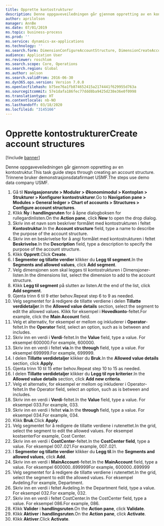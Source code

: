 ```yaml
---
title: Opprette kontostrukturer
description: Denne oppgaveveiledningen går gjennom oppretting av en kontostruktur.
author: aprilolson
manager: AnnBe
ms.date: 07/01/2019
ms.topic: business-process
ms.prod: ''
ms.service: dynamics-ax-applications
ms.technology: ''
ms.search.form: DimensionConfigureAccountStructure, DimensionCreateAccountStructure, DimensionHierarchyAddLevel, DimensionHierarchyConstraintActivate
audience: Application User
ms.reviewer: roschlom
ms.search.scope: Core, Operations
ms.search.region: Global
ms.author: aolson
ms.search.validFrom: 2016-06-30
ms.dyn365.ops.version: Version 7.0.0
ms.openlocfilehash: b75ee76a1fb874652415a2174441f629955d763a
ms.sourcegitcommit: 57e1dafa186fec77ddd8ba9425d238e36e0f0998
ms.translationtype: HT
ms.contentlocale: nb-NO
ms.lasthandoff: 03/18/2020
ms.locfileid: "3145166"
---
```

# <a name="create-account-structures"></a><span data-ttu-id="c6981-103">Opprette kontostrukturer</span><span class="sxs-lookup"><span data-stu-id="c6981-103">Create account structures</span></span>

[!include [banner](../../includes/banner.md)]

<span data-ttu-id="c6981-104">Denne oppgaveveiledningen går gjennom oppretting av en kontostruktur.</span><span class="sxs-lookup"><span data-stu-id="c6981-104">This task guide steps through creating an account structure.</span></span> <span data-ttu-id="c6981-105">Trinnene bruker demonstrasjonsdatafirmaet USMF.</span><span class="sxs-lookup"><span data-stu-id="c6981-105">The steps use demo data company USMF.</span></span>

1. <span data-ttu-id="c6981-106">Gå til **Navigasjonsrute > Moduler > Økonomimodul > Kontoplan > Strukturer > Konfigurer kontostrukturer**.</span><span class="sxs-lookup"><span data-stu-id="c6981-106">Go to **Navigation pane > Modules > General ledger > Chart of accounts > Structures > Configure account structures**.</span></span>
2. <span data-ttu-id="c6981-107">Klikk **Ny** i **handlingsruten** for å åpne dialogboksen for rullegardinlisten.</span><span class="sxs-lookup"><span data-stu-id="c6981-107">On the **Action pane**, click **New** to open the drop dialog.</span></span>
3. <span data-ttu-id="c6981-108">Skriv inn et navn som beskriver formålet med kontostrukturen i feltet **Kontostruktur**.</span><span class="sxs-lookup"><span data-stu-id="c6981-108">In the **Account structure** field, type a name to describe the purpose of the account structure.</span></span>
4. <span data-ttu-id="c6981-109">Skriv inn en beskrivelse for å angi formålet med kontostrukturen i feltet **Beskrivelse**.</span><span class="sxs-lookup"><span data-stu-id="c6981-109">In the **Description** field, type a description to specify the purpose of the account structure.</span></span>
5. <span data-ttu-id="c6981-110">Klikk **Opprett**.</span><span class="sxs-lookup"><span data-stu-id="c6981-110">Click **Create**.</span></span>
6. <span data-ttu-id="c6981-111">I **Segmenter og tillatte verdier** klikker du **Legg til segment**.</span><span class="sxs-lookup"><span data-stu-id="c6981-111">In the **Segments and allowed values**, click **Add segment**.</span></span>
7. <span data-ttu-id="c6981-112">Velg dimensjonen som skal legges til kontostrukturen i Dimensjoner-listen.</span><span class="sxs-lookup"><span data-stu-id="c6981-112">In the dimensions list, select the dimension to add to the account structure.</span></span>
8. <span data-ttu-id="c6981-113">Klikk **Legg til segment** på slutten av listen.</span><span class="sxs-lookup"><span data-stu-id="c6981-113">At the end of the list, click **Add segment**.</span></span>
9. <span data-ttu-id="c6981-114">Gjenta trinn 6 til 9 etter behov.</span><span class="sxs-lookup"><span data-stu-id="c6981-114">Repeat step 6 to 9 as needed.</span></span>
10. <span data-ttu-id="c6981-115">Velg segmentet for å redigere de tillatte verdiene i delen **Tillatte verdidetaljer**.</span><span class="sxs-lookup"><span data-stu-id="c6981-115">In the **Allowed value details** section, select the segment to edit the allowed values.</span></span>
    <span data-ttu-id="c6981-116">Klikk for eksempel i **Hovedkonto**-feltet.</span><span class="sxs-lookup"><span data-stu-id="c6981-116">For example, click the **Main Account** field.</span></span>  
11. <span data-ttu-id="c6981-117">Velg et alternativ, for eksempel er mellom og inkluderer i **Operator**-feltet.</span><span class="sxs-lookup"><span data-stu-id="c6981-117">In the **Operator** field, select an option, such as is between and includes.</span></span>
12. <span data-ttu-id="c6981-118">Skriv inn en verdi i **Verdi**-feltet.</span><span class="sxs-lookup"><span data-stu-id="c6981-118">In the **Value** field, type a value.</span></span> <span data-ttu-id="c6981-119">For eksempel 600000.</span><span class="sxs-lookup"><span data-stu-id="c6981-119">For example, 600000.</span></span>  
13. <span data-ttu-id="c6981-120">Skriv inn en verdi i feltet **via**.</span><span class="sxs-lookup"><span data-stu-id="c6981-120">In the **through** field, type a value.</span></span> <span data-ttu-id="c6981-121">For eksempel 699999.</span><span class="sxs-lookup"><span data-stu-id="c6981-121">For example, 699999.</span></span>  
14. <span data-ttu-id="c6981-122">I delen **Tillatte verdidetaljer** klikker du **Bruk**.</span><span class="sxs-lookup"><span data-stu-id="c6981-122">In the **Allowed value details** section, click **Apply**.</span></span>
15. <span data-ttu-id="c6981-123">Gjenta trinn 10 til 15 etter behov.</span><span class="sxs-lookup"><span data-stu-id="c6981-123">Repeat step 10 to 15 as needed.</span></span>  
16. <span data-ttu-id="c6981-124">I delen **Tillatte verdidetaljer** klikker du **Legg til nye kriterier**.</span><span class="sxs-lookup"><span data-stu-id="c6981-124">In the **Allowed value details** section, click **Add new criteria**.</span></span>
17. <span data-ttu-id="c6981-125">Velg et alternativ, for eksempel er mellom og inkluderer i Operator-feltet.</span><span class="sxs-lookup"><span data-stu-id="c6981-125">In the Operator field, select an option, such as is between and includes.</span></span>
18. <span data-ttu-id="c6981-126">Skriv inn en verdi i **Verdi**-feltet.</span><span class="sxs-lookup"><span data-stu-id="c6981-126">In the **Value** field, type a value.</span></span> <span data-ttu-id="c6981-127">For eksempel 033.</span><span class="sxs-lookup"><span data-stu-id="c6981-127">For example, 033.</span></span>  
19. <span data-ttu-id="c6981-128">Skriv inn en verdi i feltet **via**.</span><span class="sxs-lookup"><span data-stu-id="c6981-128">In the **through** field, type a value.</span></span> <span data-ttu-id="c6981-129">For eksempel 034.</span><span class="sxs-lookup"><span data-stu-id="c6981-129">For example, 034.</span></span>  
20. <span data-ttu-id="c6981-130">Klikk **Bruk**.</span><span class="sxs-lookup"><span data-stu-id="c6981-130">Click **Apply**.</span></span>
21. <span data-ttu-id="c6981-131">Velg segmentet for å redigere de tillatte verdiene i rutenettet.</span><span class="sxs-lookup"><span data-stu-id="c6981-131">In the grid, select the segment to edit the allowed values.</span></span> <span data-ttu-id="c6981-132">For eksempel kostsenter</span><span class="sxs-lookup"><span data-stu-id="c6981-132">For example, Cost Center.</span></span>  
22. <span data-ttu-id="c6981-133">Skriv inn en verdi i **CostCenter**-feltet.</span><span class="sxs-lookup"><span data-stu-id="c6981-133">In the **CostCenter field**, type a value.</span></span> <span data-ttu-id="c6981-134">For eksempel 007..021.</span><span class="sxs-lookup"><span data-stu-id="c6981-134">For example, 007..021.</span></span>  
23. <span data-ttu-id="c6981-135">I **Segmenter og tillatte verdier** klikker du **Legg til**.</span><span class="sxs-lookup"><span data-stu-id="c6981-135">In the **Segments and allowed values**, click **Add**.</span></span>
24. <span data-ttu-id="c6981-136">Skriv inn en verdi i **MainAccount**-feltet.</span><span class="sxs-lookup"><span data-stu-id="c6981-136">In the **MainAccount** field, type a value.</span></span> <span data-ttu-id="c6981-137">For eksempel 600000..699999</span><span class="sxs-lookup"><span data-stu-id="c6981-137">For example, 600000..699999</span></span>  
25. <span data-ttu-id="c6981-138">Velg segmentet for å redigere de tillatte verdiene i rutenettet.</span><span class="sxs-lookup"><span data-stu-id="c6981-138">In the grid, select the segment to edit the allowed values.</span></span> <span data-ttu-id="c6981-139">For eksempel Avdeling.</span><span class="sxs-lookup"><span data-stu-id="c6981-139">For example, Department.</span></span>  
26. <span data-ttu-id="c6981-140">Skriv inn en verdi i feltet Avdeling.</span><span class="sxs-lookup"><span data-stu-id="c6981-140">In the Department field, type a value.</span></span> <span data-ttu-id="c6981-141">For eksempel 032.</span><span class="sxs-lookup"><span data-stu-id="c6981-141">For example, 032.</span></span>  
27. <span data-ttu-id="c6981-142">Skriv inn en verdi i feltet CostCenter.</span><span class="sxs-lookup"><span data-stu-id="c6981-142">In the CostCenter field, type a value.</span></span> <span data-ttu-id="c6981-143">For eksempel 086.</span><span class="sxs-lookup"><span data-stu-id="c6981-143">For example, 086.</span></span>  
28. <span data-ttu-id="c6981-144">Klikk **Valider** i **handlingsruten**.</span><span class="sxs-lookup"><span data-stu-id="c6981-144">On the **Action pane**, click **Validate**.</span></span>
29. <span data-ttu-id="c6981-145">Klikk **Aktiver** i **handlingsruten**.</span><span class="sxs-lookup"><span data-stu-id="c6981-145">On the **Action pane**, click **Activate**.</span></span>
30. <span data-ttu-id="c6981-146">Klikk **Aktiver**.</span><span class="sxs-lookup"><span data-stu-id="c6981-146">Click **Activate**.</span></span>

